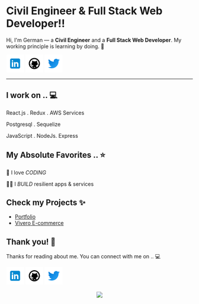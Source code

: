 
<!-- links to social media icons -->
<!-- no need to change these -->

<!-- icons  -->

[1.1]: https://github.com/GerMoren/GerMoren/blob/main/assets/icons/icons8-linkedin-48.png (linkedin icon with padding)
[2.1]: https://github.com/GerMoren/GerMoren/blob/main/assets/icons/icons8-github-48.png (github icon with padding)
[3.1]: https://github.com/GerMoren/GerMoren/blob/main/assets/icons/icons8-twitter-48.png (twitter icon with padding)
<!-- [4.1]: https://github.com/GerMoren/GerMoren/blob/master/assets/icons/icons8-medium-new-48.png (medium icon with padding)
[5.1]: https://github.com/GerMoren/GerMoren/blob/master/assets/icons/icons8-stack-overflow-48.png (stackoverflow icon with padding)
[6.1]: https://github.com/GerMoren/GerMoren/blob/master/assets/icons/icons8-dev-48.png (dev icon with padding) -->

<!-- links to my social media accounts -->

[1]: https://www.linkedin.com/in/germanmoren
[2]: https://www.github.com/GerMoren
[3]: https://www.twitter.com/MorenGer_
<!-- [4]: http://www.medium.com/@ombharatiya
[5]: https://stackoverflow.com/users/8454203/om-bharatiya
[6]: http://dev.to/ombharatiya -->


# Civil Engineer & Full Stack Web Developer!!


Hi, I'm German — a **Civil Engineer** and a **Full Stack Web Developer**. My working principle is learning by doing. 💯

<!-- section - intro -->

<!-- section - social media icons -->

[![linkedin GerMoren][1.1]][1]
[![github GerMoren][2.1]][2]
[![twitter GerMoren][3.1]][3]
<!--
[![medium ombharatiya][4.1]][4]
[![stackoverflow om-bharatiya][5.1]][5]
[![dev to ombharatiya][6.1]][6] -->

<!-- section - social media icons -->

 ---

<!-- section - skills -->

## I work on .. 💻

React.js . Redux . AWS Services

Postgresql . Sequelize

JavaScript . NodeJs. Express

<!-- section - skills -->

<!-- section - job details -->

<!-- ## On the job  💯-->

<!--  Software Engineer - [**HashedIn**](https://hashedin.com)  ⭐-->

<!-- Microsoft Student Partner & AI Rockstar - [**Microsoft**](https://studentambassadors.microsoft.com/en-us)-->

<!-- Research & Development Engineer Intern - [**ISRO**](https://www.isro.gov.in) -->


<!-- section - job details -->


<!-- section - interests -->

## My Absolute Favorites .. ⭐

🦄 I love _CODING_

👨‍💻 I _BUILD_ resilient apps & services

<!--📰 Reading & writing _TECH BLOGS_ -->

<!-- 🍕 _HACKATHONS_ & problem solving -->

<!-- section - interests -->

<!-- section - blogs -->

## Check my Projects ✨

- [Portfolio](https://bit.ly/31o5o6L)
- [Vivero E-commerce](https://vivero.vercel.app/home)



## Thank you! 🙏

Thanks for reading about me. You can connect with me on .. 💻

<!-- section - social media icons -->

[![linkedin GerMoren][1.1]][1]
[![github GerMoren][2.1]][2]
[![twitter GerMoren][3.1]][3]
<!--
[![medium ombharatiya][4.1]][4]
[![stackoverflow om-bharatiya][5.1]][5]
[![dev to ombharatiya][6.1]][6] -->

<!-- section - social media icons -->
<p align='center'>
<img align='center' src="https://visitor-badge.glitch.me/badge?page_id=GerMoren.visitor-badge">
 <p/>

